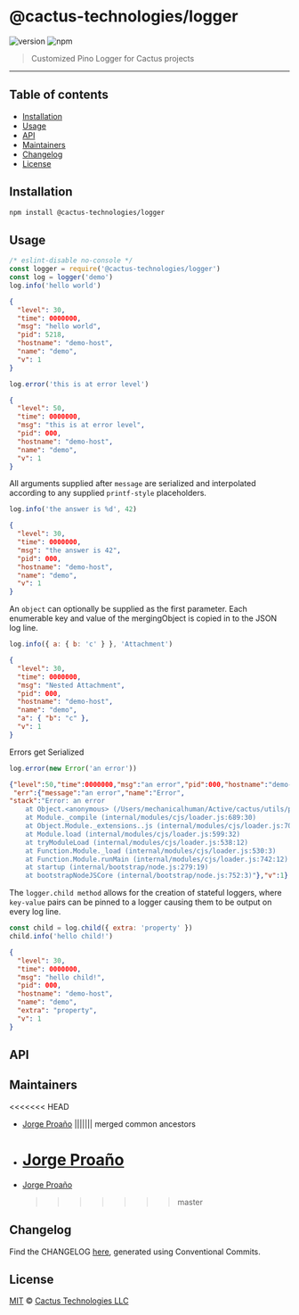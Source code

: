 # @cactus-technologies/logger

![version](https://img.shields.io/badge/version-2.2.1-green.svg)
![npm](https://img.shields.io/badge/npm-private-red.svg)

> Customized Pino Logger for Cactus projects

---

## Table of contents

- [Installation](#installation)
- [Usage](#usage)
- [API](#api)
- [Maintainers](#maintainers)
- [Changelog](#changelog)
- [License](#license)

## Installation

```sh
npm install @cactus-technologies/logger
```

## Usage

```javascript
/* eslint-disable no-console */
const logger = require('@cactus-technologies/logger')
const log = logger('demo')
log.info('hello world')
```

```json
{
  "level": 30,
  "time": 0000000,
  "msg": "hello world",
  "pid": 5218,
  "hostname": "demo-host",
  "name": "demo",
  "v": 1
}
```

```javascript
log.error('this is at error level')
```

```json
{
  "level": 50,
  "time": 0000000,
  "msg": "this is at error level",
  "pid": 000,
  "hostname": "demo-host",
  "name": "demo",
  "v": 1
}
```

All arguments supplied after `message` are serialized and interpolated according to any supplied `printf-style` placeholders.

```javascript
log.info('the answer is %d', 42)
```

```json
{
  "level": 30,
  "time": 0000000,
  "msg": "the answer is 42",
  "pid": 000,
  "hostname": "demo-host",
  "name": "demo",
  "v": 1
}
```

An `object` can optionally be supplied as the first parameter. Each enumerable key and value of the mergingObject is copied in to the JSON log line.

```javascript
log.info({ a: { b: 'c' } }, 'Attachment')
```

```json
{
  "level": 30,
  "time": 0000000,
  "msg": "Nested Attachment",
  "pid": 000,
  "hostname": "demo-host",
  "name": "demo",
  "a": { "b": "c" },
  "v": 1
}
```

Errors get Serialized

```javascript
log.error(new Error('an error'))
```

```json
{"level":50,"time":0000000,"msg":"an error","pid":000,"hostname":"demo-host","name":"demo",
 "err":{"message":"an error","name":"Error",
"stack":"Error: an error
    at Object.<anonymous> (/Users/mechanicalhuman/Active/cactus/utils/packages/logger/example.js:12:11)
    at Module._compile (internal/modules/cjs/loader.js:689:30)
    at Object.Module._extensions..js (internal/modules/cjs/loader.js:700:10)
    at Module.load (internal/modules/cjs/loader.js:599:32)
    at tryModuleLoad (internal/modules/cjs/loader.js:538:12)
    at Function.Module._load (internal/modules/cjs/loader.js:530:3)
    at Function.Module.runMain (internal/modules/cjs/loader.js:742:12)
    at startup (internal/bootstrap/node.js:279:19)
    at bootstrapNodeJSCore (internal/bootstrap/node.js:752:3)"},"v":1}
```

The `logger.child method` allows for the creation of stateful loggers, where `key-value` pairs can be pinned to a logger causing them to be output on every log line.

```javascript
const child = log.child({ extra: 'property' })
child.info('hello child!')
```

```json
{
  "level": 30,
  "time": 0000000,
  "msg": "hello child!",
  "pid": 000,
  "hostname": "demo-host",
  "name": "demo",
  "extra": "property",
  "v": 1
}
```

## API

## Maintainers

<<<<<<< HEAD

- [Jorge Proaño](mailto:jorge@cactus.is)
  ||||||| merged common ancestors
- # [Jorge Proaño](https://www.hidden-node-problem.com)
- [Jorge Proaño](mailto:jorge@hiddennodeproblem.com)
  > > > > > > > master

## Changelog

Find the CHANGELOG [here](CHANGELOG.md), generated using Conventional Commits.

## License

[MIT](LICENSE) © [Cactus Technologies LLC](http://www.cactus.is)

